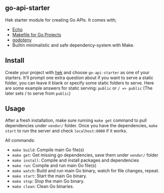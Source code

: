 ## go-api-starter

Hek starter module for creating Go APIs. It comes with;

* [Echo](http://github.com/labstack/echo)
* [Makefile for Go Projects](https://gist.github.com/azer/7c83d0b59de8328355ad)
* [godotenv](github.com/joho/godotenv)
* Builtin minimalistic and safe dependency-system with Make.

## Install

Create your project with [hek](http://github.com/hek/hek) and choose `go-api-starter` as one of your starters.
It'll prompt one extra question about if you want to serve a static folder, you can leave it blank or specify some static folders to serve. Here are some example answers for static serving: `public` or `/ => public` (The later sets / to serve from `public`)

## Usage

After a fresh installation, make sure running `make get` command to pull dependencies under `vendor/` folder.
Once you have the dependencies, `make start` to run the server and check `localhost:8000` if it works.

All commands:

* `make build`: Compile main Go file(s)
* `make get`: Get missing go dependencies, save them under `vendor/` folder
* `make install`: Compile and install packages and dependencies
* `make run`: Compile and run main Go file(s)
* `make watch`: Build and run main Go binary, watch for file changes, repeat.
* `make start`: Start the main Go binary.
* `make stop`: Stop the main Go binary.
* `make clean`: Clean Go binaries.
